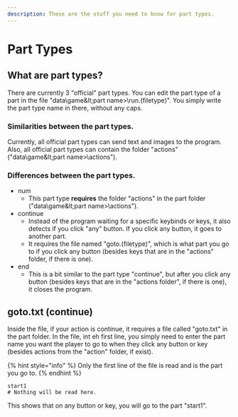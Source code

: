 ```yaml
---
description: These are the stuff you need to know for part types.
---
```


# Part Types

## What are part types?

There are currently 3 "official" part types. You can edit the part type of a part in the file "data\game\&lt;part name&gt;\run.\(filetype\)". You simply write the part type name in there, without any caps.

### Similarities between the part types.

Currently, all official part types can send text and images to the program.  
Also, all official part types can contain the folder "actions" \("data\game\&lt;part name&gt;\actions\"\).

### Differences between the part types.

* num
  * This part type **requires** the folder "actions" in the part folder \("data\game\&lt;part name&gt;\actions\"\).
* continue
  * Instead of the program waiting for a specific keybinds or keys, it also detects if you click "any" button. If you click any button, it goes to another part.
  * It requires the file named "goto.\(filetype\)", which is what part you go to if you click any button \(besides keys that are in the "actions" folder, if there is one\).
* end
  * This is a bit similar to the part type "continue", but after you click any button \(besides keys that are in the "actions folder", if there is one\), it closes the program.

## goto.txt \(continue\)

Inside the file, if your action is continue, it requires a file called "goto.txt" in the part folder. In the file, int eh first line, you simply need to enter the part name you want the player to go to when they click any button or key \(besides actions from the "action" folder, if exist\).

{% hint style="info" %}
Only the first line of the file is read and is the part you go to.
{% endhint %}

```text
start1
# Nothing will be read here.
```

This shows that on any button or key, you will go to the part "start1".

